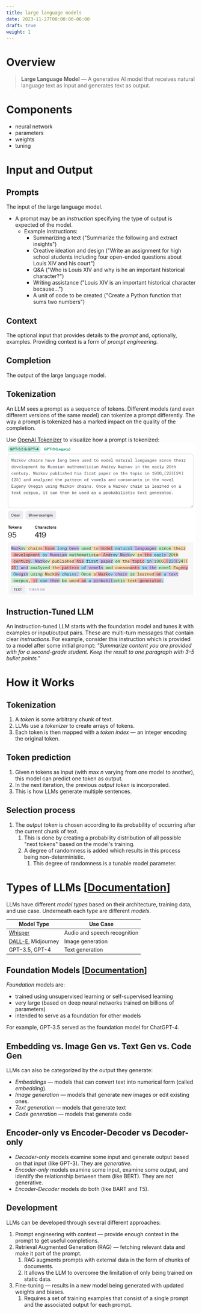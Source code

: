 ```yaml
---
title: large language models
date: 2023-11-27T00:00:00-06:00
draft: true
weight: 1
---
```


# Overview 
> **Large Language Model** — A generative AI model that receives natural language text as input and generates text as output.

# Components
- neural network
- parameters
- weights
- tuning

# Input and Output
## Prompts
The input of the large language model.
- A prompt may be an *instruction* specifying the type of output is expected of the model.
  - Example instructions: 
    - Summarizing a text ("Summarize the following and extract insights")
    - Creative ideation and design ("Write an assignment for high school students including four open-ended questions about Louis XIV and his court")
    - Q&A ("Who is Louis XIV and why is he an important historical character?")
    - Writing assistance ("Louis XIV is an important historical character because...")
    - A unit of code to be created ("Create a Python function that sums two numbers")

## Context
The optional input that provides details to the *prompt* and, optionally, examples. Providing context is a form of *prompt engineering.*

## Completion
The output of the large language model.

## Tokenization
An LLM sees a prompt as a sequence of tokens. Different models (and even different versions of the same model) can tokenize a prompt differently. 
The way a prompt is tokenized has a marked impact on the quality of the completion.

Use [OpenAI Tokenizer](https://platform.openai.com/tokenizer?WT.mc_id=academic-105485-koreyst) to visualize how a prompt is tokenized:  
![A sample prompt and its tokenization](image.png)

## Instruction-Tuned LLM
An instruction-tuned LLM starts with the foundation model and tunes it with examples or input/output pairs. These are multi-turn messages that contain clear 
*instructions*. For example, consider this instruction which is provided to a model after some initial prompt: *"Summarize content you are provided with for a 
second-grade student. Keep the result to one paragraph with 3-5 bullet points."*

# How it Works
## Tokenization
   1. A *token* is some arbitrary chunk of text. 
   2. LLMs use a *tokenizer* to create arrays of tokens. 
   3. Each token is then mapped with a *token index* — an integer encoding the original token.

## Token prediction 
   1. Given *n* tokens as input (with max *n* varying from one model to another), this model can predict one token as output. 
   2. In the next iteration, the previous *output token* is incorporated. 
   3. This is how LLMs generate multiple sentences.

## Selection process
   1. The *output token* is chosen according to its probability of occurring after the current chunk of text.
      1. This is done by creating a probability distribution of all possible "next tokens" based on the model's training.
      2. A degree of randomness is added which results in this process being non-deterministic.
         1. This degree of randomness is a tunable model parameter.

# Types of LLMs [[Documentation](https://platform.openai.com/docs/models/overview)]
LLMs have different *model types* based on their architecture, training data, and use case. Underneath each type are different *models*.

| Model Type                                                                                            | Use Case                     |
| ----------------------------------------------------------------------------------------------------- | ---------------------------- |
| [Whisper](https://platform.openai.com/docs/models/whisper?WT.mc_id=academic-105485-koreyst)           | Audio and speech recognition |
| [DALL-E](https://platform.openai.com/docs/models/dall-e?WT.mc_id=academic-105485-koreyst), Midjourney | Image generation             |
| GPT-3.5, GPT-4                                                                                        | Text generation              |

## Foundation Models [[Documentation](https://hai.stanford.edu/news/reflections-foundation-models)]
*Foundation* models are:
- trained using unsupervised learning or self-supervised learning
- very large (based on deep neural networks trained on billions of parameters)
- intended to serve as a foundation for other models

For example, GPT-3.5 served as the foundation model for ChatGPT-4.

## Embedding vs. Image Gen vs. Text Gen vs. Code Gen
LLMs can also be categorized by the output they generate:
- *Embeddings* — models that can convert text into numerical form (called *embedding*).
- *Image generation* — models that generate new images or edit existing ones.
- *Text generation* — models that generate text 
- *Code generation* — models that generate code

## Encoder-only vs Encoder-Decoder vs Decoder-only
- *Decoder-only* models examine some input and generate output based on that input (like GPT-3). They are *generative*.  
- *Encoder-only* models examine some input, examine some output, and identify the relationship between them (like BERT). They are not generative.  
- *Encoder-Decoder* models do both (like BART and T5).

## Development
LLMs can be developed through several different approaches:
1. Prompt engineering with context — provide enough context in the prompt to get useful completions.
2. Retrieval Augmented Generation (RAG) — fetching relevant data and make it part of the prompt.
   1. RAG augments prompts with external data in the form of chunks of documents.
   2. It allows the LLM to overcome the limitation of only being trained on static data.
3. Fine-tuning — results in a new model being generated with updated weights and biases.
   1. Requires a set of training examples that consist of a single prompt and the associated output for each prompt.